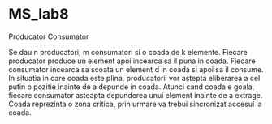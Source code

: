 # MS_lab8

Producator Consumator

Se dau n producatori, m consumatori si o coada de k elemente. Fiecare producator produce un element apoi incearca sa il puna in coada. Fiecare consumator incearca sa scoata un element d in coada si apoi sa il consume. In situatia in care coada este plina, producatorii vor astepta eliberarea a cel putin o pozitie inainte de a depunde in  coada. Atunci cand coada e goala, fiecare consumator asteapta depunderea unui element inainte de a extrage. Coada reprezinta o zona critica, prin urmare va trebui sincronizat accesul la coada.
